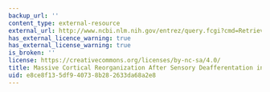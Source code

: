 ```yaml
---
backup_url: ''
content_type: external-resource
external_url: http://www.ncbi.nlm.nih.gov/entrez/query.fcgi?cmd=Retrieve&db=PubMed&dopt=Citation&list_uids=1843843
has_external_licence_warning: true
has_external_license_warning: true
is_broken: ''
license: https://creativecommons.org/licenses/by-nc-sa/4.0/
title: Massive Cortical Reorganization After Sensory Deafferentation in Adult Macaques
uid: e8ce8f13-5df9-4073-8b28-2633da68a2e8
---
```

